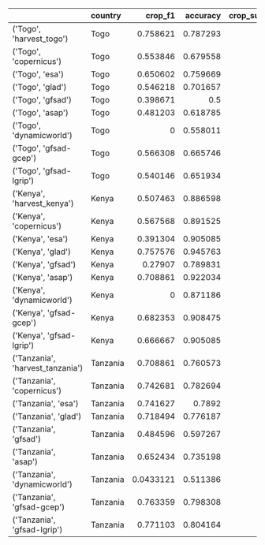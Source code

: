 |                                  | country   |   crop_f1 |   accuracy |   crop_support |   noncrop_support |   crop_recall |   noncrop_recall |   crop_precision |   noncrop_precision |
|:---------------------------------|:----------|----------:|-----------:|---------------:|------------------:|--------------:|-----------------:|-----------------:|--------------------:|
| ('Togo', 'harvest_togo')         | Togo      | 0.758621  |   0.787293 |            159 |               203 |     0.761006  |         0.807882 |         0.75625  |            0.811881 |
| ('Togo', 'copernicus')           | Togo      | 0.553846  |   0.679558 |            159 |               203 |     0.45283   |         0.857143 |         0.712871 |            0.666667 |
| ('Togo', 'esa')                  | Togo      | 0.650602  |   0.759669 |            159 |               203 |     0.509434  |         0.955665 |         0.9      |            0.713235 |
| ('Togo', 'glad')                 | Togo      | 0.546218  |   0.701657 |            159 |               203 |     0.408805  |         0.931034 |         0.822785 |            0.667845 |
| ('Togo', 'gfsad')                | Togo      | 0.398671  |   0.5      |            159 |               203 |     0.377358  |         0.596059 |         0.422535 |            0.55     |
| ('Togo', 'asap')                 | Togo      | 0.481203  |   0.618785 |            159 |               203 |     0.402516  |         0.788177 |         0.598131 |            0.627451 |
| ('Togo', 'dynamicworld')         | Togo      | 0         |   0.558011 |            159 |               203 |     0         |         0.995074 |         0        |            0.559557 |
| ('Togo', 'gfsad-gcep')           | Togo      | 0.566308  |   0.665746 |            159 |               203 |     0.496855  |         0.79803  |         0.658333 |            0.669421 |
| ('Togo', 'gfsad-lgrip')          | Togo      | 0.540146  |   0.651934 |            159 |               203 |     0.465409  |         0.79803  |         0.643478 |            0.65587  |
| ('Kenya', 'harvest_kenya')       | Kenya     | 0.507463  |   0.886598 |             36 |               255 |     0.472222  |         0.945098 |         0.548387 |            0.926923 |
| ('Kenya', 'copernicus')          | Kenya     | 0.567568  |   0.891525 |             36 |               259 |     0.583333  |         0.934363 |         0.552632 |            0.941634 |
| ('Kenya', 'esa')                 | Kenya     | 0.391304  |   0.905085 |             36 |               259 |     0.25      |         0.996139 |         0.9      |            0.905263 |
| ('Kenya', 'glad')                | Kenya     | 0.757576  |   0.945763 |             36 |               259 |     0.694444  |         0.980695 |         0.833333 |            0.958491 |
| ('Kenya', 'gfsad')               | Kenya     | 0.27907   |   0.789831 |             36 |               259 |     0.333333  |         0.853282 |         0.24     |            0.902041 |
| ('Kenya', 'asap')                | Kenya     | 0.708861  |   0.922034 |             36 |               259 |     0.777778  |         0.942085 |         0.651163 |            0.968254 |
| ('Kenya', 'dynamicworld')        | Kenya     | 0         |   0.871186 |             36 |               259 |     0         |         0.992278 |         0        |            0.877133 |
| ('Kenya', 'gfsad-gcep')          | Kenya     | 0.682353  |   0.908475 |             36 |               259 |     0.805556  |         0.92278  |         0.591837 |            0.971545 |
| ('Kenya', 'gfsad-lgrip')         | Kenya     | 0.666667  |   0.905085 |             36 |               259 |     0.777778  |         0.92278  |         0.583333 |            0.967611 |
| ('Tanzania', 'harvest_tanzania') | Tanzania  | 0.708861  |   0.760573 |            767 |               770 |     0.584094  |         0.936364 |         0.901408 |            0.693269 |
| ('Tanzania', 'copernicus')       | Tanzania  | 0.742681  |   0.782694 |            767 |               770 |     0.628422  |         0.936364 |         0.907721 |            0.7167   |
| ('Tanzania', 'esa')              | Tanzania  | 0.741627  |   0.7892   |            767 |               770 |     0.606258  |         0.971429 |         0.954825 |            0.712381 |
| ('Tanzania', 'glad')             | Tanzania  | 0.718494  |   0.776187 |            767 |               770 |     0.57236   |         0.979221 |         0.964835 |            0.696858 |
| ('Tanzania', 'gfsad')            | Tanzania  | 0.484596  |   0.597267 |            767 |               770 |     0.3794    |         0.814286 |         0.670507 |            0.56845  |
| ('Tanzania', 'asap')             | Tanzania  | 0.652434  |   0.735198 |            767 |               770 |     0.498044  |         0.971429 |         0.945545 |            0.660194 |
| ('Tanzania', 'dynamicworld')     | Tanzania  | 0.0433121 |   0.511386 |            767 |               770 |     0.0221643 |         0.998701 |         0.944444 |            0.506254 |
| ('Tanzania', 'gfsad-gcep')       | Tanzania  | 0.763359  |   0.798308 |            767 |               770 |     0.65189   |         0.944156 |         0.92081  |            0.731388 |
| ('Tanzania', 'gfsad-lgrip')      | Tanzania  | 0.771103  |   0.804164 |            767 |               770 |     0.661017  |         0.946753 |         0.925182 |            0.737108 |
